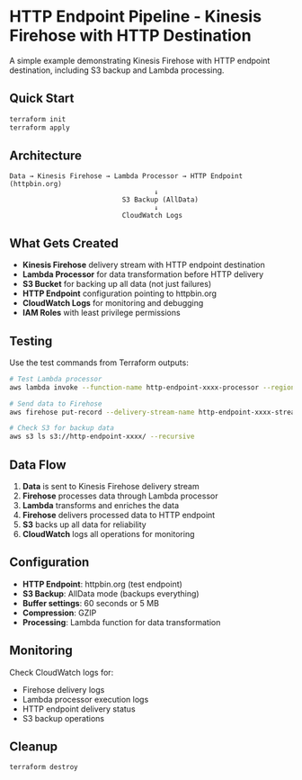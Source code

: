 # HTTP Endpoint Pipeline - Kinesis Firehose with HTTP Destination

A simple example demonstrating Kinesis Firehose with HTTP endpoint destination, including S3 backup and Lambda processing.

## Quick Start

```bash
terraform init
terraform apply
```

## Architecture

```plaintext
Data → Kinesis Firehose → Lambda Processor → HTTP Endpoint (httpbin.org)
                                    ↓
                            S3 Backup (AllData)
                                    ↓
                            CloudWatch Logs
```

## What Gets Created

- **Kinesis Firehose** delivery stream with HTTP endpoint destination
- **Lambda Processor** for data transformation before HTTP delivery
- **S3 Bucket** for backing up all data (not just failures)
- **HTTP Endpoint** configuration pointing to httpbin.org
- **CloudWatch Logs** for monitoring and debugging
- **IAM Roles** with least privilege permissions

## Testing

Use the test commands from Terraform outputs:

```bash
# Test Lambda processor
aws lambda invoke --function-name http-endpoint-xxxx-processor --region ap-southeast-2 --cli-binary-format raw-in-base64-out --payload '{"records":[{"recordId":"test-1","data":"eyJ0ZXN0IjoidGVzdCJ9"}]}' response.json && cat response.json | jq '.'

# Send data to Firehose
aws firehose put-record --delivery-stream-name http-endpoint-xxxx-stream --region ap-southeast-2 --record '{"Data":"$(echo "{\"test\": \"firehose-test\", \"timestamp\": \"$(date -Iseconds)\"}" | base64 -w 0)"}'

# Check S3 for backup data
aws s3 ls s3://http-endpoint-xxxx/ --recursive
```

## Data Flow

1. **Data** is sent to Kinesis Firehose delivery stream
2. **Firehose** processes data through Lambda processor
3. **Lambda** transforms and enriches the data
4. **Firehose** delivers processed data to HTTP endpoint
5. **S3** backs up all data for reliability
6. **CloudWatch** logs all operations for monitoring

## Configuration

- **HTTP Endpoint**: httpbin.org (test endpoint)
- **S3 Backup**: AllData mode (backups everything)
- **Buffer settings**: 60 seconds or 5 MB
- **Compression**: GZIP
- **Processing**: Lambda function for data transformation

## Monitoring

Check CloudWatch logs for:

- Firehose delivery logs
- Lambda processor execution logs
- HTTP endpoint delivery status
- S3 backup operations

## Cleanup

```bash
terraform destroy
```
